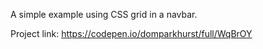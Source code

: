A simple example using CSS grid in a navbar.

Project link: https://codepen.io/domparkhurst/full/WqBrOY
